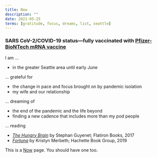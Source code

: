 ```yaml
---
title: Now
description: ""
date: 2021-05-25
terms: [gratitude, focus, dreams, list, seattle]
---
```


### SARS CoV-2/COVID-19 status—fully vaccinated with [Pfizer-BioNTech mRNA vaccine][98]

I am …

- in the greater Seattle area until early June

… grateful for

- the change in pace and focus brought on by pandemic isolation
- my wife and our relationship

… dreaming of

- the end of the pandemic and the life beyond
- finding a new cadence that includes more than my pod people

… reading

- _[The Hungry Brain][1]_ by Stephan Guyenet; Flatiron Books, 2017
- _[Fortuna][2]_ by Kristyn Merbeth; Hachette Book Group, 2019

This is a [Now][99] page. You should have one too.

<!-- ref -->

[1]: https://us.macmillan.com/books/9781250081193
[2]: https://www.hachettebookgroup.com/titles/kristyn-merbeth/fortuna/9780316453998/
[99]: https://nownownow.com/about
[98]: https://www.pfizer.com/news/hot-topics/the_facts_about_pfizer_and_biontech_s_covid_19_vaccine
